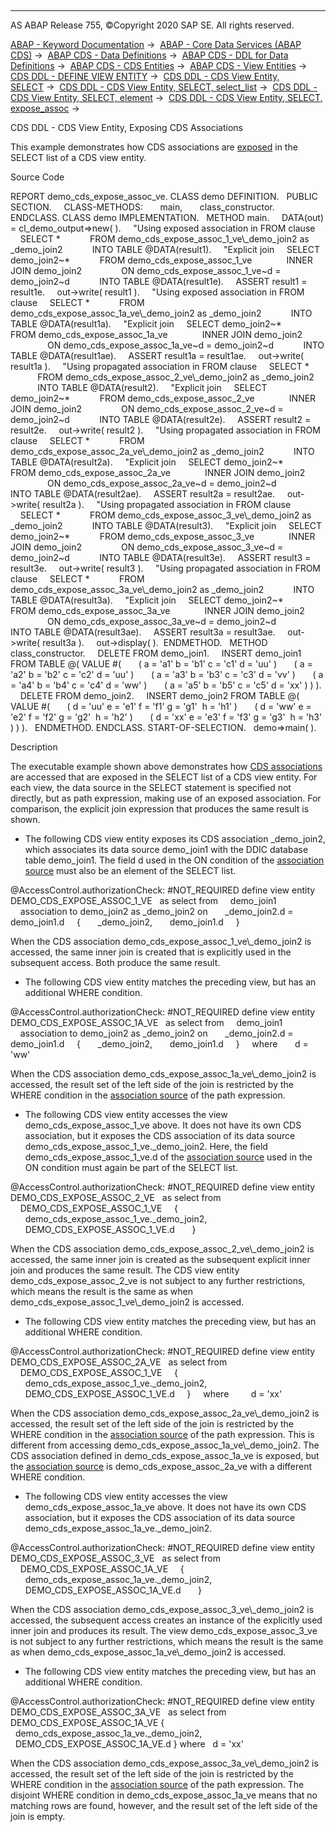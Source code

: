   

* * *

AS ABAP Release 755, ©Copyright 2020 SAP SE. All rights reserved.

[ABAP - Keyword Documentation](javascript:call_link\('abenabap.htm'\)) →  [ABAP - Core Data Services (ABAP CDS)](javascript:call_link\('abencds.htm'\)) →  [ABAP CDS - Data Definitions](javascript:call_link\('abencds_entities.htm'\)) →  [ABAP CDS - DDL for Data Definitions](javascript:call_link\('abencds_f1_ddl_syntax.htm'\)) →  [ABAP CDS - CDS Entities](javascript:call_link\('abencds_view_entity.htm'\)) →  [ABAP CDS - View Entities](javascript:call_link\('abencds_v2_views.htm'\)) →  [CDS DDL - DEFINE VIEW ENTITY](javascript:call_link\('abencds_define_view_entity.htm'\)) →  [CDS DDL - CDS View Entity, SELECT](javascript:call_link\('abencds_select_statement_v2.htm'\)) →  [CDS DDL - CDS View Entity, SELECT, select\_list](javascript:call_link\('abencds_select_list_v2.htm'\)) →  [CDS DDL - CDS View Entity, SELECT, element](javascript:call_link\('abencds_select_list_entry_v2.htm'\)) →  [CDS DDL - CDS View Entity, SELECT, expose\_assoc](javascript:call_link\('abencds_select_list_association_v2.htm'\)) → 

CDS DDL - CDS View Entity, Exposing CDS Associations

This example demonstrates how CDS associations are [exposed](javascript:call_link\('abencds_select_list_association_v2.htm'\)) in the SELECT list of a CDS view entity.

Source Code

REPORT demo\_cds\_expose\_assoc\_ve.
CLASS demo DEFINITION.
  PUBLIC SECTION.
    CLASS-METHODS:
      main,
      class\_constructor.
ENDCLASS.
CLASS demo IMPLEMENTATION.
  METHOD main.
    DATA(out) = cl\_demo\_output=>new( ).
    "Using exposed association in FROM clause
    SELECT \*
           FROM demo\_cds\_expose\_assoc\_1\_ve\\\_demo\_join2 as \_demo\_join2
           INTO TABLE @DATA(result1).
    "Explicit join
    SELECT demo\_join2~\*
           FROM demo\_cds\_expose\_assoc\_1\_ve
             INNER JOIN demo\_join2
               ON demo\_cds\_expose\_assoc\_1\_ve~d = demo\_join2~d
           INTO TABLE @DATA(result1e).
    ASSERT result1 = result1e.
    out->write( result1 ).
    "Using exposed association in FROM clause
    SELECT \*
           FROM demo\_cds\_expose\_assoc\_1a\_ve\\\_demo\_join2 as \_demo\_join2
           INTO TABLE @DATA(result1a).
    "Explicit join
    SELECT demo\_join2~\*
           FROM demo\_cds\_expose\_assoc\_1a\_ve
             INNER JOIN demo\_join2
               ON demo\_cds\_expose\_assoc\_1a\_ve~d = demo\_join2~d
           INTO TABLE @DATA(result1ae).
    ASSERT result1a = result1ae.
    out->write( result1a ).
    "Using propagated association in FROM clause
    SELECT \*
           FROM demo\_cds\_expose\_assoc\_2\_ve\\\_demo\_join2 as \_demo\_join2
           INTO TABLE @DATA(result2).
    "Explicit join
    SELECT demo\_join2~\*
           FROM demo\_cds\_expose\_assoc\_2\_ve
             INNER JOIN demo\_join2
               ON demo\_cds\_expose\_assoc\_2\_ve~d = demo\_join2~d
           INTO TABLE @DATA(result2e).
    ASSERT result2 = result2e.
    out->write( result2 ).
    "Using propagated association in FROM clause
    SELECT \*
           FROM demo\_cds\_expose\_assoc\_2a\_ve\\\_demo\_join2 as \_demo\_join2
           INTO TABLE @DATA(result2a).
    "Explicit join
    SELECT demo\_join2~\*
           FROM demo\_cds\_expose\_assoc\_2a\_ve
             INNER JOIN demo\_join2
               ON demo\_cds\_expose\_assoc\_2a\_ve~d = demo\_join2~d
           INTO TABLE @DATA(result2ae).
    ASSERT result2a = result2ae.
    out->write( result2a ).
    "Using propagated association in FROM clause
    SELECT \*
           FROM demo\_cds\_expose\_assoc\_3\_ve\\\_demo\_join2 as \_demo\_join2
           INTO TABLE @DATA(result3).
    "Explicit join
    SELECT demo\_join2~\*
           FROM demo\_cds\_expose\_assoc\_3\_ve
             INNER JOIN demo\_join2
               ON demo\_cds\_expose\_assoc\_3\_ve~d = demo\_join2~d
           INTO TABLE @DATA(result3e).
    ASSERT result3 = result3e.
    out->write( result3 ).
    "Using propagated association in FROM clause
    SELECT \*
           FROM demo\_cds\_expose\_assoc\_3a\_ve\\\_demo\_join2 as \_demo\_join2
           INTO TABLE @DATA(result3a).
    "Explicit join
    SELECT demo\_join2~\*
           FROM demo\_cds\_expose\_assoc\_3a\_ve
             INNER JOIN demo\_join2
               ON demo\_cds\_expose\_assoc\_3a\_ve~d = demo\_join2~d
           INTO TABLE @DATA(result3ae).
    ASSERT result3a = result3ae.
    out->write( result3a ).
    out->display( ).  ENDMETHOD.
  METHOD class\_constructor.
    DELETE FROM demo\_join1.
    INSERT demo\_join1 FROM TABLE @( VALUE #(
      ( a = 'a1' b = 'b1' c = 'c1' d = 'uu' )
      ( a = 'a2' b = 'b2' c = 'c2' d = 'uu' )
      ( a = 'a3' b = 'b3' c = 'c3' d = 'vv' )
      ( a = 'a4' b = 'b4' c = 'c4' d = 'ww' )
      ( a = 'a5' b = 'b5' c = 'c5' d = 'xx' ) ) ).
    DELETE FROM demo\_join2.
    INSERT demo\_join2 FROM TABLE @( VALUE #(
      ( d = 'uu' e = 'e1' f = 'f1' g = 'g1'  h = 'h1' )
      ( d = 'ww' e = 'e2' f = 'f2' g = 'g2'  h = 'h2' )
      ( d = 'xx' e = 'e3' f = 'f3' g = 'g3'  h = 'h3' ) ) ).
  ENDMETHOD.
ENDCLASS.
START-OF-SELECTION.
  demo=>main( ).

Description

The executable example shown above demonstrates how [CDS associations](javascript:call_link\('abencds_association_glosry.htm'\) "Glossary Entry") are accessed that are exposed in the SELECT list of a CDS view entity. For each view, the data source in the SELECT statement is specified not directly, but as path expression, making use of an exposed association. For comparison, the explicit join expression that produces the same result is shown.

-   The following CDS view entity exposes its CDS association \_demo\_join2, which associates its data source demo\_join1 with the DDIC database table demo\_join1. The field d used in the ON condition of the [association source](javascript:call_link\('abenassociation_source_glosry.htm'\) "Glossary Entry") must also be an element of the SELECT list.

@AccessControl.authorizationCheck: #NOT\_REQUIRED
define view entity DEMO\_CDS\_EXPOSE\_ASSOC\_1\_VE
  as select from
    demo\_join1  
    association to demo\_join2 as \_demo\_join2 on
      \_demo\_join2.d = demo\_join1.d
    {
      \_demo\_join2,
      demo\_join1.d
    }

When the CDS association demo\_cds\_expose\_assoc\_1\_ve\\\_demo\_join2 is accessed, the same inner join is created that is explicitly used in the subsequent access. Both produce the same result.

-   The following CDS view entity matches the preceding view, but has an additional WHERE condition.

@AccessControl.authorizationCheck: #NOT\_REQUIRED
define view entity DEMO\_CDS\_EXPOSE\_ASSOC\_1A\_VE
  as select from
    demo\_join1
    association to demo\_join2 as \_demo\_join2 on
      \_demo\_join2.d = demo\_join1.d
    {
      \_demo\_join2,
      demo\_join1.d
    }
    where
      d = 'ww'

When the CDS association demo\_cds\_expose\_assoc\_1a\_ve\\\_demo\_join2 is accessed, the result set of the left side of the join is restricted by the WHERE condition in the [association source](javascript:call_link\('abenassociation_source_glosry.htm'\) "Glossary Entry") of the path expression.

-   The following CDS view entity accesses the view demo\_cds\_expose\_assoc\_1\_ve above. It does not have its own CDS association, but it exposes the CDS association of its data source demo\_cds\_expose\_assoc\_1\_ve.\_demo\_join2. Here, the field demo\_cds\_expose\_assoc\_1\_ve.d of the [association source](javascript:call_link\('abenassociation_source_glosry.htm'\) "Glossary Entry") used in the ON condition must again be part of the SELECT list.

@AccessControl.authorizationCheck: #NOT\_REQUIRED
define view entity DEMO\_CDS\_EXPOSE\_ASSOC\_2\_VE
  as select from
    DEMO\_CDS\_EXPOSE\_ASSOC\_1\_VE
    {
      demo\_cds\_expose\_assoc\_1\_ve.\_demo\_join2,
      DEMO\_CDS\_EXPOSE\_ASSOC\_1\_VE.d  
    }

When the CDS association demo\_cds\_expose\_assoc\_2\_ve\\\_demo\_join2 is accessed, the same inner join is created as the subsequent explicit inner join and produces the same result. The CDS view entity demo\_cds\_expose\_assoc\_2\_ve is not subject to any further restrictions, which means the result is the same as when demo\_cds\_expose\_assoc\_1\_ve\\\_demo\_join2 is accessed.

-   The following CDS view entity matches the preceding view, but has an additional WHERE condition.

@AccessControl.authorizationCheck: #NOT\_REQUIRED
define view entity DEMO\_CDS\_EXPOSE\_ASSOC\_2A\_VE
  as select from
    DEMO\_CDS\_EXPOSE\_ASSOC\_1\_VE
    {
      demo\_cds\_expose\_assoc\_1\_ve.\_demo\_join2,
      DEMO\_CDS\_EXPOSE\_ASSOC\_1\_VE.d
    }
    where  
      d = 'xx'

When the CDS association demo\_cds\_expose\_assoc\_2a\_ve\\\_demo\_join2 is accessed, the result set of the left side of the join is restricted by the WHERE condition in the [association source](javascript:call_link\('abenassociation_source_glosry.htm'\) "Glossary Entry") of the path expression. This is different from accessing demo\_cds\_expose\_assoc\_1a\_ve\\\_demo\_join2. The CDS association defined in demo\_cds\_expose\_assoc\_1a\_ve is exposed, but the [association source](javascript:call_link\('abenassociation_source_glosry.htm'\) "Glossary Entry") is demo\_cds\_expose\_assoc\_2a\_ve with a different WHERE condition.

-   The following CDS view entity accesses the view demo\_cds\_expose\_assoc\_1a\_ve above. It does not have its own CDS association, but it exposes the CDS association of its data source demo\_cds\_expose\_assoc\_1a\_ve.\_demo\_join2.

@AccessControl.authorizationCheck: #NOT\_REQUIRED
define view entity DEMO\_CDS\_EXPOSE\_ASSOC\_3\_VE
  as select from
    DEMO\_CDS\_EXPOSE\_ASSOC\_1A\_VE
    {
      demo\_cds\_expose\_assoc\_1a\_ve.\_demo\_join2,
      DEMO\_CDS\_EXPOSE\_ASSOC\_1A\_VE.d  
    }

When the CDS association demo\_cds\_expose\_assoc\_3\_ve\\\_demo\_join2 is accessed, the subsequent access creates an instance of the explicitly used inner join and produces its result. The view demo\_cds\_expose\_assoc\_3\_ve is not subject to any further restrictions, which means the result is the same as when demo\_cds\_expose\_assoc\_1a\_ve\\\_demo\_join2 is accessed.

-   The following CDS view entity matches the preceding view, but has an additional WHERE condition.

@AccessControl.authorizationCheck: #NOT\_REQUIRED
define view entity DEMO\_CDS\_EXPOSE\_ASSOC\_3A\_VE
  as select from DEMO\_CDS\_EXPOSE\_ASSOC\_1A\_VE
{
  demo\_cds\_expose\_assoc\_1a\_ve.\_demo\_join2,
  DEMO\_CDS\_EXPOSE\_ASSOC\_1A\_VE.d
}
where
  d = 'xx'

When the CDS association demo\_cds\_expose\_assoc\_3a\_ve\\\_demo\_join2 is accessed, the result set of the left side of the join is restricted by the WHERE condition in the [association source](javascript:call_link\('abenassociation_source_glosry.htm'\) "Glossary Entry") of the path expression. The disjoint WHERE condition in demo\_cds\_expose\_assoc\_1a\_ve means that no matching rows are found, however, and the result set of the left side of the join is empty.